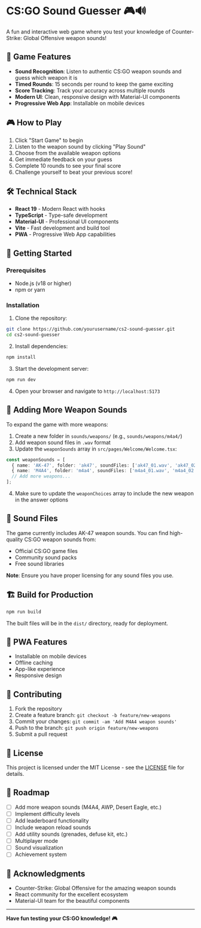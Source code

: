 # CS:GO Sound Guesser 🎮🔊

A fun and interactive web game where you test your knowledge of Counter-Strike: Global Offensive weapon sounds!

## 🎯 Game Features

- **Sound Recognition**: Listen to authentic CS:GO weapon sounds and guess which weapon it is
- **Timed Rounds**: 15 seconds per round to keep the game exciting
- **Score Tracking**: Track your accuracy across multiple rounds
- **Modern UI**: Clean, responsive design with Material-UI components
- **Progressive Web App**: Installable on mobile devices

## 🎮 How to Play

1. Click "Start Game" to begin
2. Listen to the weapon sound by clicking "Play Sound"
3. Choose from the available weapon options
4. Get immediate feedback on your guess
5. Complete 10 rounds to see your final score
6. Challenge yourself to beat your previous score!

## 🛠️ Technical Stack

- **React 19** - Modern React with hooks
- **TypeScript** - Type-safe development
- **Material-UI** - Professional UI components
- **Vite** - Fast development and build tool
- **PWA** - Progressive Web App capabilities

## 🚀 Getting Started

### Prerequisites

- Node.js (v18 or higher)
- npm or yarn

### Installation

1. Clone the repository:
```bash
git clone https://github.com/yourusername/cs2-sound-guesser.git
cd cs2-sound-guesser
```

2. Install dependencies:
```bash
npm install
```

3. Start the development server:
```bash
npm run dev
```

4. Open your browser and navigate to `http://localhost:5173`

## 📁 Adding More Weapon Sounds

To expand the game with more weapons:

1. Create a new folder in `sounds/weapons/` (e.g., `sounds/weapons/m4a4/`)
2. Add weapon sound files in `.wav` format
3. Update the `weaponSounds` array in `src/pages/Welcome/Welcome.tsx`:

```typescript
const weaponSounds = [
  { name: 'AK-47', folder: 'ak47', soundFiles: ['ak47_01.wav', 'ak47_02.wav'] },
  { name: 'M4A4', folder: 'm4a4', soundFiles: ['m4a4_01.wav', 'm4a4_02.wav'] },
  // Add more weapons...
];
```

4. Make sure to update the `weaponChoices` array to include the new weapon in the answer options

## 🎵 Sound Files

The game currently includes AK-47 weapon sounds. You can find high-quality CS:GO weapon sounds from:

- Official CS:GO game files
- Community sound packs
- Free sound libraries

**Note**: Ensure you have proper licensing for any sound files you use.

## 🏗️ Build for Production

```bash
npm run build
```

The built files will be in the `dist/` directory, ready for deployment.

## 📱 PWA Features

- Installable on mobile devices
- Offline caching
- App-like experience
- Responsive design

## 🤝 Contributing

1. Fork the repository
2. Create a feature branch: `git checkout -b feature/new-weapons`
3. Commit your changes: `git commit -am 'Add M4A4 weapon sounds'`
4. Push to the branch: `git push origin feature/new-weapons`
5. Submit a pull request

## 📄 License

This project is licensed under the MIT License - see the [LICENSE](LICENSE) file for details.

## 🎯 Roadmap

- [ ] Add more weapon sounds (M4A4, AWP, Desert Eagle, etc.)
- [ ] Implement difficulty levels
- [ ] Add leaderboard functionality
- [ ] Include weapon reload sounds
- [ ] Add utility sounds (grenades, defuse kit, etc.)
- [ ] Multiplayer mode
- [ ] Sound visualization
- [ ] Achievement system

## 🙏 Acknowledgments

- Counter-Strike: Global Offensive for the amazing weapon sounds
- React community for the excellent ecosystem
- Material-UI team for the beautiful components

---

**Have fun testing your CS:GO knowledge! 🎮**
